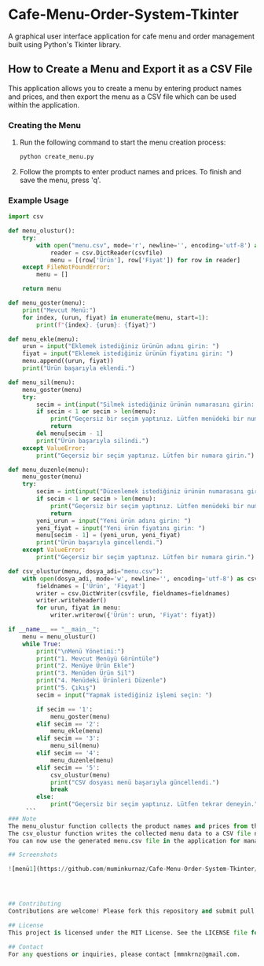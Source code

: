 # Cafe-Menu-Order-System-Tkinter
A graphical user interface application for cafe menu and order management built using Python's Tkinter library.


## How to Create a Menu and Export it as a CSV File

This application allows you to create a menu by entering product names and prices, and then export the menu as a CSV file which can be used within the application.

### Creating the Menu

1. Run the following command to start the menu creation process:
    ```sh
    python create_menu.py
    ```

2. Follow the prompts to enter product names and prices. To finish and save the menu, press 'q'.

### Example Usage

```python
import csv

def menu_olustur():
    try:
        with open("menu.csv", mode='r', newline='', encoding='utf-8') as csvfile:
            reader = csv.DictReader(csvfile)
            menu = [(row['Ürün'], row['Fiyat']) for row in reader]
    except FileNotFoundError:
        menu = []

    return menu

def menu_goster(menu):
    print("Mevcut Menü:")
    for index, (urun, fiyat) in enumerate(menu, start=1):
        print(f"{index}. {urun}: {fiyat}")

def menu_ekle(menu):
    urun = input("Eklemek istediğiniz ürünün adını girin: ")
    fiyat = input("Eklemek istediğiniz ürünün fiyatını girin: ")
    menu.append((urun, fiyat))
    print("Ürün başarıyla eklendi.")

def menu_sil(menu):
    menu_goster(menu)
    try:
        secim = int(input("Silmek istediğiniz ürünün numarasını girin: "))
        if secim < 1 or secim > len(menu):
            print("Geçersiz bir seçim yaptınız. Lütfen menüdeki bir numara girin.")
            return
        del menu[secim - 1]
        print("Ürün başarıyla silindi.")
    except ValueError:
        print("Geçersiz bir seçim yaptınız. Lütfen bir numara girin.")

def menu_duzenle(menu):
    menu_goster(menu)
    try:
        secim = int(input("Düzenlemek istediğiniz ürünün numarasını girin: "))
        if secim < 1 or secim > len(menu):
            print("Geçersiz bir seçim yaptınız. Lütfen menüdeki bir numara girin.")
            return
        yeni_urun = input("Yeni ürün adını girin: ")
        yeni_fiyat = input("Yeni ürün fiyatını girin: ")
        menu[secim - 1] = (yeni_urun, yeni_fiyat)
        print("Ürün başarıyla güncellendi.")
    except ValueError:
        print("Geçersiz bir seçim yaptınız. Lütfen bir numara girin.")

def csv_olustur(menu, dosya_adi="menu.csv"):
    with open(dosya_adi, mode='w', newline='', encoding='utf-8') as csvfile:
        fieldnames = ['Ürün', 'Fiqyat']
        writer = csv.DictWriter(csvfile, fieldnames=fieldnames)
        writer.writeheader()
        for urun, fiyat in menu:
            writer.writerow({'Ürün': urun, 'Fiyat': fiyat})

if __name__ == "__main__":
    menu = menu_olustur()
    while True:
        print("\nMenü Yönetimi:")
        print("1. Mevcut Menüyü Görüntüle")
        print("2. Menüye Ürün Ekle")
        print("3. Menüden Ürün Sil")
        print("4. Menüdeki Ürünleri Düzenle")
        print("5. Çıkış")
        secim = input("Yapmak istediğiniz işlemi seçin: ")

        if secim == '1':
            menu_goster(menu)
        elif secim == '2':
            menu_ekle(menu)
        elif secim == '3':
            menu_sil(menu)
        elif secim == '4':
            menu_duzenle(menu)
        elif secim == '5':
            csv_olustur(menu)
            print("CSV dosyası menü başarıyla güncellendi.")
            break
        else:
            print("Geçersiz bir seçim yaptınız. Lütfen tekrar deneyin.")
     ```
### Note
The menu_olustur function collects the product names and prices from the user until 'q' is pressed.
The csv_olustur function writes the collected menu data to a CSV file named menu.csv by default.
You can now use the generated menu.csv file in the application for managing orders.

## Screenshots

![menü1](https://github.com/muminkurnaz/Cafe-Menu-Order-System-Tkinter/assets/112796390/ea126c2e-b771-440d-8cdb-87b005f9b790)




## Contributing
Contributions are welcome! Please fork this repository and submit pull requests to contribute to the project.

## License
This project is licensed under the MIT License. See the LICENSE file for more details.

## Contact
For any questions or inquiries, please contact [mmnkrnz@gmail.com.
